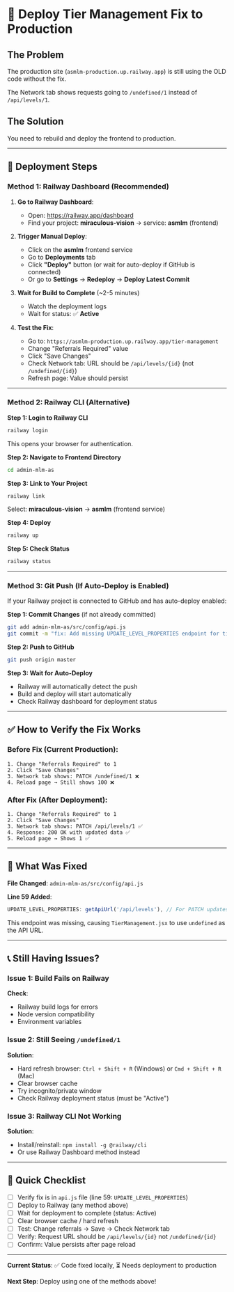 # 🚀 Deploy Tier Management Fix to Production

## The Problem
The production site (`asmlm-production.up.railway.app`) is still using the OLD code without the fix.

The Network tab shows requests going to `/undefined/1` instead of `/api/levels/1`.

## The Solution
You need to rebuild and deploy the frontend to production.

---

## 🔧 **Deployment Steps**

### Method 1: Railway Dashboard (Recommended)

1. **Go to Railway Dashboard**:
   - Open: https://railway.app/dashboard
   - Find your project: **miraculous-vision** → service: **asmlm** (frontend)

2. **Trigger Manual Deploy**:
   - Click on the **asmlm** frontend service
   - Go to **Deployments** tab
   - Click **"Deploy"** button (or wait for auto-deploy if GitHub is connected)
   - Or go to **Settings** → **Redeploy** → **Deploy Latest Commit**

3. **Wait for Build to Complete** (~2-5 minutes)
   - Watch the deployment logs
   - Wait for status: ✅ **Active**

4. **Test the Fix**:
   - Go to: `https://asmlm-production.up.railway.app/tier-management`
   - Change "Referrals Required" value
   - Click "Save Changes"
   - Check Network tab: URL should be `/api/levels/{id}` (not `/undefined/{id}`)
   - Refresh page: Value should persist

---

### Method 2: Railway CLI (Alternative)

**Step 1: Login to Railway CLI**
```bash
railway login
```
This opens your browser for authentication.

**Step 2: Navigate to Frontend Directory**
```bash
cd admin-mlm-as
```

**Step 3: Link to Your Project**
```bash
railway link
```
Select: **miraculous-vision** → **asmlm** (frontend service)

**Step 4: Deploy**
```bash
railway up
```

**Step 5: Check Status**
```bash
railway status
```

---

### Method 3: Git Push (If Auto-Deploy is Enabled)

If your Railway project is connected to GitHub and has auto-deploy enabled:

**Step 1: Commit Changes** (if not already committed)
```bash
git add admin-mlm-as/src/config/api.js
git commit -m "fix: Add missing UPDATE_LEVEL_PROPERTIES endpoint for tier management"
```

**Step 2: Push to GitHub**
```bash
git push origin master
```

**Step 3: Wait for Auto-Deploy**
- Railway will automatically detect the push
- Build and deploy will start automatically
- Check Railway dashboard for deployment status

---

## ✅ **How to Verify the Fix Works**

### Before Fix (Current Production):
```
1. Change "Referrals Required" to 1
2. Click "Save Changes"
3. Network tab shows: PATCH /undefined/1 ❌
4. Reload page → Still shows 100 ❌
```

### After Fix (After Deployment):
```
1. Change "Referrals Required" to 1
2. Click "Save Changes"
3. Network tab shows: PATCH /api/levels/1 ✅
4. Response: 200 OK with updated data ✅
5. Reload page → Shows 1 ✅
```

---

## 🐛 **What Was Fixed**

**File Changed**: `admin-mlm-as/src/config/api.js`

**Line 59 Added**:
```javascript
UPDATE_LEVEL_PROPERTIES: getApiUrl('/api/levels'), // For PATCH updates to level properties
```

This endpoint was missing, causing `TierManagement.jsx` to use `undefined` as the API URL.

---

## 📞 **Still Having Issues?**

### Issue 1: Build Fails on Railway
**Check**:
- Railway build logs for errors
- Node version compatibility
- Environment variables

### Issue 2: Still Seeing `/undefined/1`
**Solution**:
- Hard refresh browser: `Ctrl + Shift + R` (Windows) or `Cmd + Shift + R` (Mac)
- Clear browser cache
- Try incognito/private window
- Check Railway deployment status (must be "Active")

### Issue 3: Railway CLI Not Working
**Solution**:
- Install/reinstall: `npm install -g @railway/cli`
- Or use Railway Dashboard method instead

---

## 🎯 **Quick Checklist**

- [ ] Verify fix is in `api.js` file (line 59: `UPDATE_LEVEL_PROPERTIES`)
- [ ] Deploy to Railway (any method above)
- [ ] Wait for deployment to complete (status: Active)
- [ ] Clear browser cache / hard refresh
- [ ] Test: Change referrals → Save → Check Network tab
- [ ] Verify: Request URL should be `/api/levels/{id}` not `/undefined/{id}`
- [ ] Confirm: Value persists after page reload

---

**Current Status**: ✅ Code fixed locally, ⏳ Needs deployment to production

**Next Step**: Deploy using one of the methods above!

